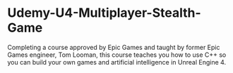 # Udemy-U4-Multiplayer-Stealth-Game
 Completing a course approved by Epic Games and taught by former Epic Games engineer, Tom Looman, this course teaches you how to use C++ so you can build your own games and artificial intelligence in Unreal Engine 4.
